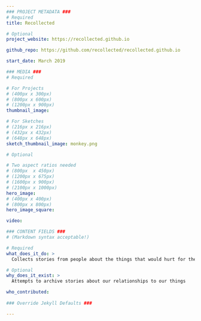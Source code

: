 ```yaml
---
### PROJECT METADATA ###
# Required
title: Recollected 

# Optional
project_website: https://recollected.github.io

github_repo: https://github.com/recollected/recollected.github.io

start_date: March 2019

### MEDIA ###
# Required

# For Projects
# (400px x 300px)
# (800px x 600px)
# (1200px x 900px)
thumbnail_image:

# For Sketches
# (216px x 216px)
# (432px x 432px)
# (648px x 648px)
sketch_thumbnail_image: monkey.png

# Optional

# Two aspect ratios needed
# (800px  x 450px)
# (1200px x 675px)
# (1600px x 900px)
# (2100px x 1000px)
hero_image:
# (400px x 400px)
# (800px x 800px)
hero_image_square:

video:

### CONTENT FIELDS ###
# (Markdown syntax acceptable!)

# Required
what_does_it_do: >
  Collects stories from people about the things that would hurt for them to lose   

# Optional
why_does_it_exist: >
  Attempts to archive stories about our relationships to our things 

who_contributed:
    
### Override Jekyll Defaults ###

---
```

